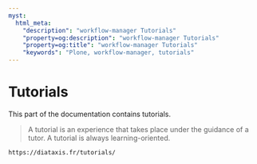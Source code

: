 ```yaml
---
myst:
  html_meta:
    "description": "workflow-manager Tutorials"
    "property=og:description": "workflow-manager Tutorials"
    "property=og:title": "workflow-manager Tutorials"
    "keywords": "Plone, workflow-manager, tutorials"
---
```


# Tutorials

This part of the documentation contains tutorials.

> A tutorial is an experience that takes place under the guidance of a tutor.
> A tutorial is always learning-oriented.

```{seealso}
https://diataxis.fr/tutorials/
```

